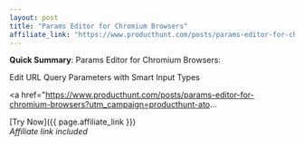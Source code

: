 ```yaml
---
layout: post
title: "Params Editor for Chromium Browsers"
affiliate_link: "https://www.producthunt.com/posts/params-editor-for-chromium-browsers?ref=autoverse&utm_source=autoverse"
---
```


**Quick Summary**: Params Editor for Chromium Browsers: <p>
            Edit URL Query Parameters with Smart Input Types
          </p>
          <p>
            <a href="https://www.producthunt.com/posts/params-editor-for-chromium-browsers?utm_campaign=producthunt-ato...

[Try Now]({{ page.affiliate_link }})  
*Affiliate link included*
